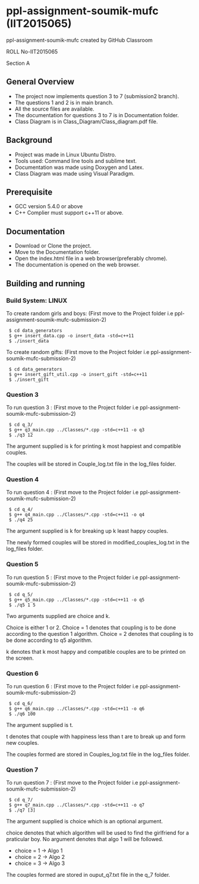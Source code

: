 # ppl-assignment-soumik-mufc (IIT2015065)

ppl-assignment-soumik-mufc created by GitHub Classroom

ROLL No-IIT2015065 

Section A

## General Overview
* The project now implements question 3 to 7 (submission2 branch).
* The questions 1 and 2 is in main branch.
* All the source files are available.
* The documentation for questions 3 to 7 is in Documentation folder.
* Class Diagram is in Class_Diagram/Class_diagram.pdf file.

## Background
* Project was made in Linux Ubuntu Distro.
* Tools used: Command line tools and sublime text.
* Documentation was made using Doxygen and Latex.
* Class Diagram was made using Visual Paradigm.

## Prerequisite
* GCC version 5.4.0 or above
* C++ Complier must support c++11 or above.

## Documentation
* Download or Clone the project.
* Move to the Documentation folder.
* Open the index.html file in a web browser(preferably chrome).
* The documentation is opened on the web browser.

## Building and running

### Build System: LINUX

To create random girls and boys: (First move to the Project folder i.e ppl-assignment-soumik-mufc-submission-2)
```
 $ cd data_generators
 $ g++ insert_data.cpp -o insert_data -std=c++11
 $ ./insert_data
```

To create random gifts: (First move to the Project folder i.e ppl-assignment-soumik-mufc-submission-2)
```
 $ cd data_generators
 $ g++ insert_gift_util.cpp -o insert_gift -std=c++11
 $ ./insert_gift
```

### Question 3

 To run question 3 : (First move to the Project folder i.e ppl-assignment-soumik-mufc-submission-2)

```
 $ cd q_3/
 $ g++ q3_main.cpp ../Classes/*.cpp -std=c++11 -o q3 
 $ ./q3 12
```
 The argument supplied is k for printing k most happiest and compatible couples.

 The couples will be stored in Couple_log.txt file in the log_files folder.

### Question 4
 
 To run question 4 : (First move to the Project folder i.e ppl-assignment-soumik-mufc-submission-2)

```
 $ cd q_4/
 $ g++ q4_main.cpp ../Classes/*.cpp -std=c++11 -o q4
 $ ./q4 25
```
 The argument supplied is k for breaking up k least happy couples.

 The newly formed couples will be stored in modified_couples_log.txt in the log_files folder.

 ### Question 5
 
 To run question 5 : (First move to the Project folder i.e ppl-assignment-soumik-mufc-submission-2)

```
 $ cd q_5/
 $ g++ q5_main.cpp ../Classes/*.cpp -std=c++11 -o q5
 $ ./q5 1 5
```
 Two arguments supplied are choice and k. 

 Choice is either 1 or 2. Choice = 1 denotes that coupling is to be done according to the question 1 algorithm. Choice = 2 denotes that coupling is to be done according to q5 algorithm. 

 k denotes that k most happy and compatible couples are to be printed on the screen.

 ### Question 6
 
 To run question 6 : (First move to the Project folder i.e ppl-assignment-soumik-mufc-submission-2)

```
 $ cd q_6/
 $ g++ q6_main.cpp ../Classes/*.cpp -std=c++11 -o q6
 $ ./q6 100
```
 The argument supplied is t.  

 t denotes that couple with happiness less than t are to break up and form new couples. 

 The couples formed are stored in Couples_log.txt file in the log_files folder.

### Question 7
 
 To run question 7 : (First move to the Project folder i.e ppl-assignment-soumik-mufc-submission-2)

```
 $ cd q_7/
 $ g++ q7_main.cpp ../Classes/*.cpp -std=c++11 -o q7
 $ ./q7 [3]
```
 The argument supplied is choice which is an optional argument.  

 choice denotes that which algorithm will be used to find the girlfriend for a praticular boy.
 No argument denotes that algo 1 will be followed.

* choice = 1 -> Algo 1
* choice = 2 -> Algo 2
* choice = 3 -> Algo 3

 The couples formed are stored in ouput_q7.txt file in the q_7 folder.

